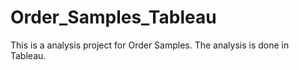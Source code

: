 # Order_Samples_Tableau
This is a analysis project for Order Samples. The analysis is done in Tableau.
